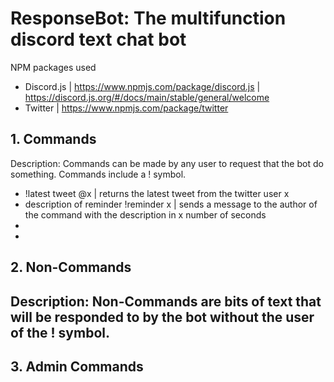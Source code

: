 # ResponseBot: The multifunction discord text chat bot

NPM packages used
- Discord.js | https://www.npmjs.com/package/discord.js | https://discord.js.org/#/docs/main/stable/general/welcome
- Twitter | https://www.npmjs.com/package/twitter

## 1. Commands
Description: Commands can be made by any user to request that the bot do something. Commands include a ! symbol.
- !latest tweet @x | returns the latest tweet from the twitter user x
- description of reminder !reminder x | sends a message to the author of the command with the description in x number of seconds
-
-

## 2. Non-Commands
Description: Non-Commands are bits of text that will be responded to by the bot without the user of the ! symbol.
- 

## 3. Admin Commands
